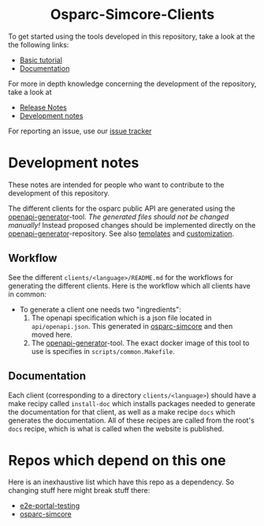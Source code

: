 <h1 align="center">Osparc-Simcore-Clients</h1>

To get started using the tools developed in this repository, take a look at the the following links:
- [Basic tutorial](https://itisfoundation.github.io/osparc-simcore-clients/#/clients/python/artifacts/docs/BasicTutorial)
- [Documentation](https://itisfoundation.github.io/osparc-simcore-clients)

For more in depth knowledge concerning the development of the repository, take a look at
- [Release Notes](https://github.com/ITISFoundation/osparc-simcore-clients/releases)
- [Development notes](#development-notes)

For reporting an issue, use our [issue tracker](https://github.com/ITISFoundation/osparc-simcore-clients/issues/new/choose)

# Development notes

These notes are intended for people who want to contribute to the development of this repository.

The different clients for the osparc public API are generated using the [openapi-generator](https://github.com/ITISFoundation/openapi-generator)-tool. *The generated files should not be changed manually!* Instead proposed changes should be implemented directly on the [openapi-generator](https://github.com/ITISFoundation/openapi-generator)-repository. See also [templates](https://openapi-generator.tech/docs/templating) and [customization](https://openapi-generator.tech/docs/customization).

## Workflow

See the different `clients/<language>/README.md` for the workflows for generating the different clients. Here is the workflow which all clients have in common:

- To generate a client one needs two "ingredients":
    1. The openapi specification which is a json file located in `api/openapi.json`. This generated in [osparc-simcore](https://github.com/ITISFoundation/osparc-simcore/tree/master/services/api-server) and then moved here.
    2. The [openapi-generator](https://github.com/ITISFoundation/openapi-generator)-tool. The exact docker image of this tool to use is specifies in `scripts/common.Makefile`.


## Documentation

Each client (corresponding to a directory `clients/<language>`) should have a make recipy called `install-doc` which installs packages needed to generate the documentation for that client, as well as a make recipe `docs` which generates the documentation. All of these recipes are called from the root's `docs` recipe, which is what is called when the website is published.

# Repos which depend on this one

Here is an inexhaustive list which have this repo as a dependency. So changing stuff here might break stuff there:

- [e2e-portal-testing](https://git.speag.com/oSparc/e2e-portal-testing/-/commit/950762bde1a60c7ce23286da9c100150ed6926e4)
- [osparc-simcore](https://github.com/ITISFoundation/osparc-simcore/actions/runs/5319311892/jobs/9631979977)
